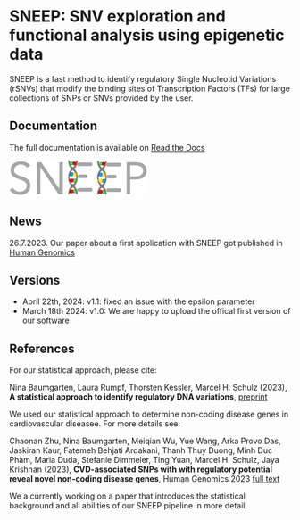 # SNEEP: SNV exploration and functional analysis using epigenetic data

SNEEP is a fast method to identify regulatory Single Nucleotid Variations (rSNVs) that modify the binding sites of Transcription Factors (TFs) for large collections of SNPs or SNVs provided by the user. 

## Documentation
The full documentation is available on [Read the Docs](https://sneep.readthedocs.io/en/latest/index.html)

![sneep_logo.png](sneep_logo.png)

## News
26.7.2023. Our paper about a first application with SNEEP got published in [Human Genomics](https://humgenomics.biomedcentral.com/articles/10.1186/s40246-023-00513-4)

## Versions 
- April 22th, 2024: v1.1: fixed an issue with the epsilon parameter
- March 18th 2024: v1.0: We are happy to upload the offical first version of our software

## References

For our statistical approach, please cite: 

Nina Baumgarten, Laura Rumpf, Thorsten Kessler, Marcel H. Schulz (2023), **A statistical approach to identify regulatory DNA variations**,
[preprint](https://doi.org/10.1101/2023.01.31.526404)

We used our statistical approach to determine non-coding disease genes in cardiovascular diseasee. For more details see: 

Chaonan Zhu, Nina Baumgarten, Meiqian Wu, Yue Wang, Arka Provo Das, Jaskiran Kaur, Fatemeh Behjati Ardakani, Thanh Thuy Duong, Minh Duc Pham, Maria Duda, Stefanie Dimmeler, Ting Yuan, Marcel H. Schulz, Jaya Krishnan (2023), **CVD-associated SNPs with with regulatory potential reveal novel non-coding disease genes**, Human Genomics 2023 [full text](https://humgenomics.biomedcentral.com/articles/10.1186/s40246-023-00513-4)

We a currently working on a paper that introduces the statistical background and all abilities of our SNEEP pipeline in more detail.



